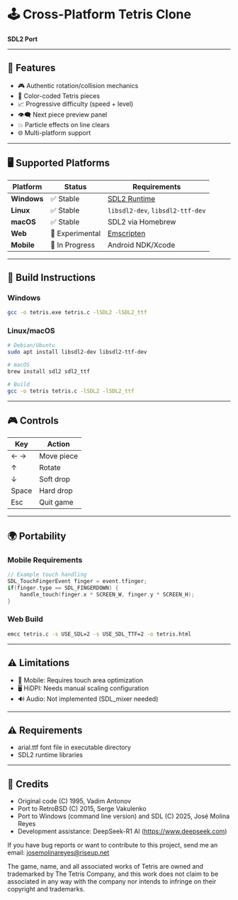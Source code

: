 # 🕹️ Cross-Platform Tetris Clone
**SDL2 Port**  

---

## 🚀 Features  
- 🎮 Authentic rotation/collision mechanics  
- 🌈 Color-coded Tetris pieces  
- 📈 Progressive difficulty (speed + level)  
- 👁️🗨️ Next piece preview panel  
- 💥 Particle effects on line clears  
- 🌐 Multi-platform support  

---

## 🖥️ Supported Platforms  

| Platform       | Status          | Requirements                          |  
|----------------|-----------------|---------------------------------------|  
| **Windows**    | ✅ Stable       | [SDL2 Runtime](https://libsdl.org/)   |  
| **Linux**      | ✅ Stable       | `libsdl2-dev`, `libsdl2-ttf-dev`      |  
| **macOS**      | ✅ Stable       | SDL2 via Homebrew                     |  
| **Web**        | 🚧 Experimental| [Emscripten](https://emscripten.org)   |  
| **Mobile**     | 🚧 In Progress  | Android NDK/Xcode                     |  

---

## 🔨 Build Instructions  

### Windows  
```bash  
gcc -o tetris.exe tetris.c -lSDL2 -lSDL2_ttf  
```

### Linux/macOS  
```bash  
# Debian/Ubuntu  
sudo apt install libsdl2-dev libsdl2-ttf-dev  

# macOS  
brew install sdl2 sdl2_ttf  

# Build  
gcc -o tetris tetris.c -lSDL2 -lSDL2_ttf  
```

---

## 🎮 Controls  

| Key            | Action          |  
|----------------|-----------------|  
| ← →           | Move piece      |  
| ↑             | Rotate          |  
| ↓             | Soft drop       |  
| Space         | Hard drop       |  
| Esc           | Quit game       |  

---

## 🌍 Portability  

### Mobile Requirements  
```c  
// Example touch handling  
SDL_TouchFingerEvent finger = event.tfinger;  
if(finger.type == SDL_FINGERDOWN) {  
    handle_touch(finger.x * SCREEN_W, finger.y * SCREEN_H);  
}  
```

### Web Build  
```bash  
emcc tetris.c -s USE_SDL=2 -s USE_SDL_TTF=2 -o tetris.html  
```

---

## ⚠️ Limitations  
- 📱 Mobile: Requires touch area optimization  
- 🖥️ HiDPI: Needs manual scaling configuration  
- 🔊 Audio: Not implemented (SDL_mixer needed)  

---

## ⚠️ Requirements
* arial.ttf font file in executable directory
* SDL2 runtime libraries

---

## 📜 Credits  
- Original code (C) 1995, Vadim Antonov
- Port to RetroBSD (C) 2015, Serge Vakulenko
- Port to Windows (command line version) and SDL (C) 2025, José Molina Reyes
- Development assistance: DeepSeek-R1 AI (https://www.deepseek.com)

If you have bug reports or want to contribute to this project, send me an email: josemolinareyes@riseup.net

The game, name, and all associated works of Tetris are owned and trademarked by The Tetris Company, and this work does not claim to be associated in any way with the company nor intends to infringe on their copyright and trademarks.
